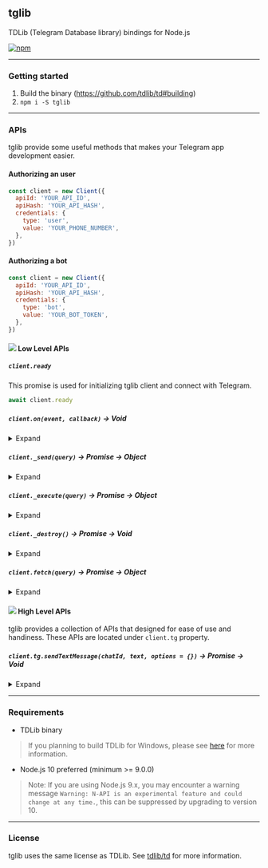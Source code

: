 ## tglib

TDLib (Telegram Database library) bindings for Node.js

[![npm](https://img.shields.io/npm/v/tglib.svg)](https://www.npmjs.com/package/tglib)

-----

### Getting started

1. Build the binary (https://github.com/tdlib/td#building)
2. `npm i -S tglib`

-----

### APIs

tglib provide some useful methods that makes your Telegram app development easier.

#### Authorizing an user

```js
const client = new Client({
  apiId: 'YOUR_API_ID',
  apiHash: 'YOUR_API_HASH',
  credentials: {
    type: 'user',
    value: 'YOUR_PHONE_NUMBER',
  },
})
```

#### Authorizing a bot

```js
const client = new Client({
  apiId: 'YOUR_API_ID',
  apiHash: 'YOUR_API_HASH',
  credentials: {
    type: 'bot',
    value: 'YOUR_BOT_TOKEN',
  },
})
```

#### ![](https://placehold.it/12/efcf39/000?text=+) Low Level APIs


##### `client.ready`


This promise is used for initializing tglib client and connect with Telegram.

```js
await client.ready
```


##### `client.on(event, callback)` -> Void


<details>
<summary>Expand</summary>
<p>

This API is provided by tglib, you can use this API to attach an event listener for iterating updates.

```js
client.on('_update', console.log.bind(console))
client.on('_error', console.error.bind(console))
```
</p>
</details>


##### `client._send(query)` -> Promise -> Object


<details>
<summary>Expand</summary>
<p>

This API is provided by TDLib, you can use this API to send asynchronous message to Telegram.

```js
await client._send({
  '@type': 'sendMessage',
  'chat_id': -123456789,
  'input_message_content': {
    '@type': 'inputMessageText',
    'text': {
      '@type': 'formattedText',
      'text': '👻',
    },
  },
})
```
</p>
</details>


##### `client._execute(query)` -> Promise -> Object


<details>
<summary>Expand</summary>
<p>

This API is provided by TDLib, you can use this API to execute synchronous action to Telegram.

```js
await client._execute({
  '@type': 'getTextEntities',
  'text': '@telegram /test_command https://telegram.org telegram.me',
})
```
</p>
</details>


##### `client._destroy()` -> Promise -> Void


<details>
<summary>Expand</summary>
<p>

This API is provided by TDLib, you can use this API to destroy the client.

```js
await client._destroy()
```
</p>
</details>


##### `client.fetch(query)` -> Promise -> Object


<details>
<summary>Expand</summary>
<p>

This API is provided by tglib, you can use this API to send asynchronous message to Telegram and receive response.

```js
const chats = await client.fetch({
  '@type': 'getChats',
  'offset_order': '9223372036854775807',
  'offset_chat_id': 0,
  'limit': 100,
})
```
</p>
</details>


#### ![](https://placehold.it/12/3abc64/000?text=+) High Level APIs


tglib provides a collection of APIs that designed for ease of use and handiness. These APIs are located under `client.tg` property.


##### `client.tg.sendTextMessage(chatId, text, options = {})` -> Promise -> Void


<details>
<summary>Expand</summary>
<p>

This API is provided by tglib, you can use this API to send message to a chat. If the `options` argument is specified, the function will combine your options with its default.

```js
await client.sendTextMessage('123456789', 'Hello *World*', {
  'parse_mode': 'markdown',
  'disable_notification': true,
  'clear_draft': false,
})
```
</p>
</details>

-----

### Requirements

- TDLib binary
> If you planning to build TDLib for Windows, please see [here](https://github.com/c0re100/F9TelegramUtils#compile-tdlib-on-windows) for more information.
- Node.js 10 preferred (minimum >= 9.0.0)
> Note: If you are using Node.js 9.x, you may encounter a warning message `Warning: N-API is an experimental feature and could change at any time.`, this can be suppressed by upgrading to version 10.

-----

### License

tglib uses the same license as TDLib. See [tdlib/td](https://github.com/tdlib/td) for more information.
